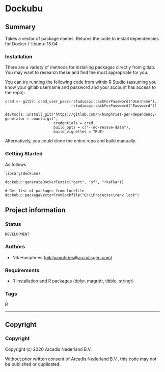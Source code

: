 # Dockubu

## Summary

Takes a vector of package names. Returns the code to install dependencies for Docker / Ubuntu 18.04

### Installation

There are a variety of methods for installing packages directly from gitlab. You may want to research these and find the most appropriate for you. 

You can try running the following code from within R Studio (assuming you know your gitlab username and password and your account has access to the repo):

    cred <- git2r::cred_user_pass(rstudioapi::askForPassword("Username"), 
                                  rstudioapi::askForPassword("Password"))
                                  
    devtools::install_git("https://gitlab.com/n-humphries-gen/dependency-generator-r-ubuntu.git", 
                          credentials = cred, 
                          build_opts = c("--no-resave-data"), 
                          build_vignettes = TRUE)


Alternatively, you could clone the entire repo and build manually.

### Getting Started

As follows

    library(dockubu)

    dockubu::generateDockerText(c("gert", "sf", "rkafka"))

    # Get list of packages from lockfile
    dockubu::packageVectorFromlockfile("G:\\Projects\\renv.lock")
    
## Project information

### **Status**
`DEVELOPMENT`

### **Authors**
* Nik Humphries (nik.humphries@arcadisgen.com)

### **Requirements**
* R installation and R packages (dplyr, magrittr, tibble, stringr)

### **Tags**
R

--------------------------------------------------------------------------------------

## Copyright

### **Copyright** 
Copyright (c) 2020 Arcadis Nederland B.V. 

Without prior written consent of Arcadis Nederland B.V., this code may not be published or duplicated. 
